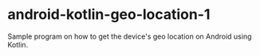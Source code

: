 # android-kotlin-geo-location-1
Sample program on how to get the device's geo location on Android using Kotlin.

